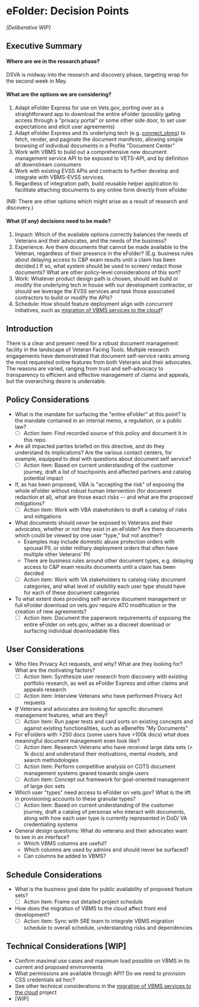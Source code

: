 # eFolder: Decision Points

_[Deliberative WIP]_

## Executive Summary

#### Where are we in the research phase? 

DSVA is midway into the research and discovery phase, targeting wrap for the second week in May.

#### What are the options we are considering?

1. Adapt eFolder Express for use on Vets.gov, porting over as a straightforward app to download the entire eFolder (possibly gating access through a "privacy portal" or some other side door, to set user expectations and elicit user agreements)
2. Adapt eFolder Express and its underlying tech (e.g. [connect_vbms](https://github.com/department-of-veterans-affairs/connect_vbms)) to fetch, render, and paginate the document manifesto, allowing simple browsing of individual documents in a Profile "Document Center"
3. Work with VBMS to build out a comprehensive new document management service API to be exposed to VETS-API, and by definition all downstream consumers
4. Work with existing EVSS APIs and contracts to further develop and integrate with VBMS-EVSS services.
5. Regardless of integration path, build reusable helper application to facilitate attaching documents to any online form directly from eFolder

(NB: There are other options which might arise as a result of research and discovery.)

#### What (if any) decisions need to be made?

1. Impact: Which of the available options correctly balances the needs of Veterans and their advocates, and the needs of the business?
2. Experience: Are there documents that cannot be made available to the Veteran, regardless of their presence in the eFolder? (E.g. business rules about delaying access to C&P exam results until a claim has been decided.) If so, what system should be used to screen/ redact those documents? What are other policy-level considerations of this sort?
3. Work: Whatever product design path is chosen, should we build or modify the underlying tech in house with our development contractor, or should we leverage the EVSS services and task those associated contractors to build or modify the APIs?
4. Schedule: How should feature deployment align with concurrent initiatives, such as [migration of VBMS services to the cloud](https://github.com/department-of-veterans-affairs/vbms-to-the-cloud)?

## Introduction

There is a clear and present need for a robust document management facility in the landscape of Veteran Facing Tools. Multiple research engagements have demonstrated that document self-service ranks among the most requested online features from both Veterans and their advocates. The reasons are varied, ranging from trust and self-advocacy to transparency to efficient and effective management of claims and appeals, but the overarching desire is undeniable.

## Policy Considerations

- What is the mandate for surfacing the "entire eFolder" at this point? Is the mandate contained in an internal memo, a regulation, or a public law?
  - [ ] Action item: Find recorded source of this policy and document it in this repo.
- Are all impacted parties briefed on this directive, and do they understand its implications? Are the various contact centers, for example, equipped to deal with questions about document self service?
  - [ ] Action item: Based on current understanding of the customer journey, draft a list of touchpoints and affected partners and catalog potential impact
- If, as has been proposed, VBA is "accepting the risk" of exposing the whole eFolder without robust human intervention (for document redaction et al), what are those exact risks -- and what are the proposed mitigations?
  - [ ] Action item: Work with VBA stakeholders to draft a catalog of risks and mitigations
- What documents should _never_ be exposed to Veterans and their advocates, whether or not they exist in an eFolder? Are there documents which could be viewed by one user "type," but not another?
  - Examples may include domestic abuse protection orders with spousal PII, or older military deployment orders that often have multiple other Veterans' PII
  - There are business rules around other document types, e.g. delaying access to C&P exam results documents until a claim has been decided
  - [ ] Action item: Work with VA stakeholders to catalog risky document categories, and what level of visibility each user type should have for each of these document categories
- To what extent does providing self-service document management or full eFolder download on vets.gov require ATO modification or the creation of new agreements?
  - [ ] Action item: Document the paperwork requirements of exposing the entire eFolder on vets.gov, wither as a discreet download or surfacing individual downloadable files

## User Considerations

- Who files Privacy Act requests, and why? What are they looking for? What are the motivating factors?
  - [ ] Action item: Synthesize user research from discovery with existing portfolio research, as well as eFolder Express and other claims and appeals research
  - [ ] Action item: Interview Veterans who have performed Privacy Act requests
- _If_ Veterans and advocates are looking for specific document management features, what are they?
  - [ ] Action item: Run paper tests and card sorts on existing concepts and against existing functionalities, such as eBenefits "My Documents"
- For eFolders with >250 docs (some users have >100k docs) what does meaningful document management even look like?
  - [ ] Action item: Research Veterans who have received large data sets (> 1k docs) and understand their motivations, mental models, and search methodologies
  - [ ] Action item: Perform competitive analysis on COTS document management systems geared towards single users
  - [ ] Action item: Concept out framework for goal-oriented management of large doc sets
- Which user "types" need access to eFolder on vets.gov? What is the lift in provisioning accounts to these granular types?
  - [ ] Action item: Based on current understanding of the customer journey, draft a catalog of personas who interact with documents, along with how each user type is currently represented in DoD/ VA credentialing systems

- General design questions: What do veterans and their advocates want to see in an interface? 
  - Which VBMS columns are useful?
  - Which columns are used by admins and should never be surfaced?
  - Can columns be added to VBMS?

## Schedule Considerations

- What is the business goal date for public availability of proposed feature sets?
  - [ ] Action item: Frame out detailed project schedule
- How does the migration of VBMS to the cloud affect front end development?
  - [ ] Action item: Sync with SRE team to integrate VBMS migration schedule to overall schedule, understanding risks and dependencies

## Technical Considerations [WIP]

- Confirm maximal use cases and maximum load possible on VBMS in its current and proposed environments
- What permissions are available through API? Do we need to provision CSS credentials ad hoc?
- See other technical considerations in the [migration of VBMS services to the cloud](https://github.com/department-of-veterans-affairs/vbms-to-the-cloud) project
- [WIP]


